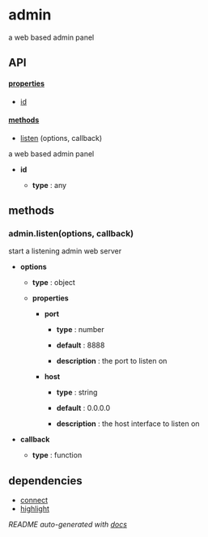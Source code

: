 # admin

a web based admin panel

## API

#### [properties](#admin-properties)

  - [id](#admin-properties-id)


#### [methods](#admin-methods)

  - [listen](#admin-methods-listen) (options, callback)


a web based admin panel

- **id** 

  - **type** : any


<a name="admin-methods"></a> 

## methods 

<a name="admin-methods-listen"></a> 

### admin.listen(options, callback)

start a listening admin web server

- **options** 

  - **type** : object

  - **properties**

    - **port** 

      - **type** : number

      - **default** : 8888

      - **description** : the port to listen on 

    - **host** 

      - **type** : string

      - **default** : 0.0.0.0

      - **description** : the host interface to listen on

- **callback** 

  - **type** : function


## dependencies 
- [connect](http://npmjs.org/package/connect)
- [highlight](http://npmjs.org/package/highlight)

*README auto-generated with [docs](https://github.com/bigcompany/resources/tree/master/docs)*